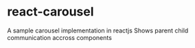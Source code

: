 # react-carousel
A sample carousel implementation in reactjs
Shows parent child communication accross components
